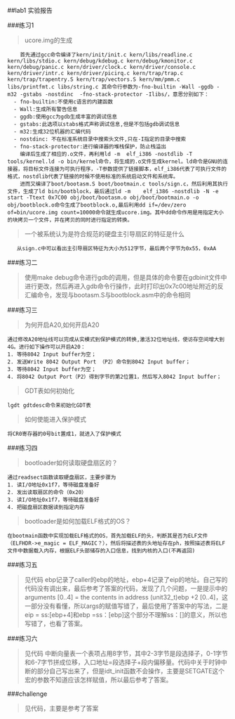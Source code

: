 ##lab1 实验报告

###练习1

> ucore.img的生成
```
    首先通过gcc命令编译了kern/init/init.c kern/libs/readline.c kern/libs/stdio.c kern/debug/kdebug.c kern/debug/kmonitor.c kern/debug/panic.c kern/driver/clock.c kern/driver/console.c kern/driver/intr.c kern/driver/picirq.c kern/trap/trap.c kern/trap/trapentry.S kern/trap/vectors.S kern/mm/pmm.c libs/printfmt.c libs/string.c 其命令行参数为-fno-builtin -Wall -ggdb -m32 -gstabs -nostdinc  -fno-stack-protector -Ilibs/，意思分别如下：
  - fno-builtin:不使用c语言的内建函数
  - Wall:生成所有警告信息
  - ggdb:使用gcc为gdb生成丰富的调试信息
  - gstabs:此选项以stabs格式声称调试信息,但是不包括gdb调试信息
  - m32:生成32位机器的汇编代码
  - nostdinc: 不在标准系统目录中搜索头文件,只在-I指定的目录中搜索
  - fno-stack-protector:进行编译器的堆栈保护，防止栈溢出
    编译后生成了相应的.o文件，再利用ld -m  elf_i386 -nostdlib -T tools/kernel.ld -o bin/kernel命令，将生成的.o文件生成kernel。ld命令是GNU的连接器，将目标文件连接为可执行程序，-T参数提供了链接脚本，elf_i386代表了可执行文件的格式，nostdlib代表了链接的时候不使用标准的系统启动文件和系统库。
    进而又编译了boot/bootasm.S boot/bootmain.c tools/sign.c，然后利用其执行文件，生成了ld bin/bootblock，最后通过ld -m    elf_i386 -nostdlib -N -e start -Ttext 0x7C00 obj/boot/bootasm.o obj/boot/bootmain.o -o obj/bootblock.o命令生成了bootblock.o,最后利用dd if=/dev/zero of=bin/ucore.img count=10000命令就生成ucore.img。其中dd命令作用是用指定大小的块拷贝一个文件，并在拷贝的同时进行指定的转换。
```
> 一个被系统认为是符合规范的硬盘主引导扇区的特征是什么
```
   从sign.c中可以看出主引导扇区特征为大小为512字节，最后两个字节为0x55，0xAA
```

###练习二
> 使用make debug命令进行gdb的调用，但是具体的命令要在gdbinit文件中进行更改，然后再进入gdb命令行操作，此时打印出0x7c00地址附近的反汇编命令，发现与bootasm.S与bootblock.asm中的命令相同

###练习三
> 为何开启A20,如何开启A20
```
通过修改A20地址线可以完成从实模式到保护模式的转换,激活32位地址线，使访存空间增大到4G。进行如下操作可以开启A20：
1. 等待8042 Input buffer为空；
2. 发送Write 8042 Output Port （P2）命令到8042 Input buffer；
3. 等待8042 Input buffer为空；
4. 将8042 Output Port（P2）得到字节的第2位置1，然后写入8042 Input buffer；
```
> GDT表如何初始化
```
lgdt gdtdesc命令来初始化GDT表
```
> 如何使能进入保护模式
```
将CR0寄存器的0号bit置成1，就进入了保护模式
```

###练习四
> bootloader如何读取硬盘扇区的？
```
通过readsect函数读取硬盘扇区，主要步骤为
1. 读I/O地址0x1f7，等待磁盘准备好
2. 发出读取扇区的命令（0x20）
3. 读I/O地址0x1f7，等待磁盘准备好
4. 把磁盘扇区数据读到指定内存
```
> bootloader是如何加载ELF格式的OS？
```
在bootmain函数中实现加载ELF格式的OS，首先加载ELF的头，判断其是否为ELF文件（ELFHDR->e_magic = ELF_MAGIC？），然后将描述表的头地址存在ph，按照描述表将ELF文件中数据载入内存，根据ELF头部储存的入口信息，找到内核的入口(不再返回)
```

###练习五
> 见代码 ebp记录了caller的ebp的地址，ebp+4记录了eip的地址。自己写的代码没有调出来，最后参考了答案的代码，发现了几个问题，一是提示中的arguments [0..4] = the contents in address (unit32_t)ebp +2 [0..4]，这一部分没有看懂，所以args的赋值写错了，最后使用了答案中的写法，二是eip  = ss:[ebp+4]和ebp =ss：[ebp]这个部分不理解ss：[]的意义，所以也写错了，也看了答案。

###练习六
> 见代码 中断向量表一个表项占用8字节，其中2-3字节是段选择子，0-1字节和6-7字节拼成位移，入口地址=段选择子+段内偏移量。代码中关于时钟中断的部分自己写出来了，但是idt_init函数不会操作，主要是SETGATE这个宏的参数不知道应该怎样赋值，所以最后参考了答案。

###challenge
> 见代码，主要是参考了答案
